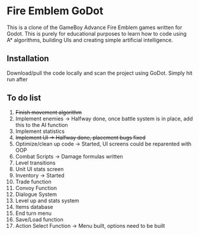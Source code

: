 # Fire Emblem GoDot 

This is a clone of the GameBoy Advance Fire Emblem games written for Godot. This is purely for educational purposes to learn how to code using A* algorithms, building UIs and creating simple artificial intelligence.


## Installation

Download/pull the code locally and scan the project using GoDot. Simply hit run after

## To do list
1. ~~Finish movement algorithm~~
2. Implement enemies -> Halfway done, once battle system is in place, add this to the AI function
3. Implement statistics
4. ~~Implement UI -> Halfway done, placement bugs fixed~~
5. Optimize/clean up code -> Started, UI screens could be reparented with OOP
6. Combat Scripts -> Damage formulas written
7. Level transitions
8. Unit UI stats screen
9. Inventory -> Started
10. Trade function
11. Convoy Function
12. Dialogue System
13. Level up and stats system
14. Items database
15. End turn menu
16. Save/Load function
17. Action Select Function -> Menu built, options need to be built
